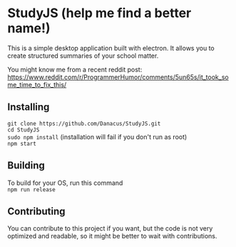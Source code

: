 StudyJS (help me find a better name!)
===================

This is a simple desktop application built with electron. It allows you to create structured summaries of your school matter.

You might know me from a recent reddit post:
https://www.reddit.com/r/ProgrammerHumor/comments/5un65s/it_took_some_time_to_fix_this/ 


Installing
-------------

`git clone https://github.com/Danacus/StudyJS.git`  
`cd StudyJS`  
`sudo npm install` (installation will fail if you don't run as root)  
`npm start`  


Building
-------------

To build for your OS, run this command  
`npm run release`  

Contributing
-------------

You can contribute to this project if you want, but the code is not very optimized and readable, so it might be better to wait with contributions.
